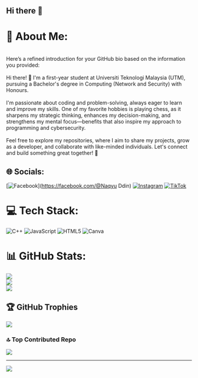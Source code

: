 ## Hi there 👋

<!--
**Naqyuddin/Naqyuddin** is a ✨ _special_ ✨ repository because its `README.md` (this file) appears on your GitHub profile.

Here are some ideas to get you started:

- 🔭 I’m currently working on ...
- 🌱 I’m currently learning ...
- 👯 I’m looking to collaborate on ...
- 🤔 I’m looking for help with ...
- 💬 Ask me about ...
- 📫 How to reach me: ...
- 😄 Pronouns: ...
- ⚡ Fun fact: ...
-->
# 💫 About Me:
<br>Here’s a refined introduction for your GitHub bio based on the information you provided:<br><br>Hi there! 👋 I'm a first-year student at Universiti Teknologi Malaysia (UTM), pursuing a Bachelor's degree in Computing (Network and Security) with Honours.<br><br>I'm passionate about coding and problem-solving, always eager to learn and improve my skills. One of my favorite hobbies is playing chess, as it sharpens my strategic thinking, enhances my decision-making, and strengthens my mental focus—benefits that also inspire my approach to programming and cybersecurity.<br><br>Feel free to explore my repositories, where I aim to share my projects, grow as a developer, and collaborate with like-minded individuals. Let's connect and build something great together! 🚀


## 🌐 Socials:
[![Facebook](https://img.shields.io/badge/Facebook-%231877F2.svg?logo=Facebook&logoColor=white)](https://facebook.com/@Naqyu Ddin) [![Instagram](https://img.shields.io/badge/Instagram-%23E4405F.svg?logo=Instagram&logoColor=white)](https://instagram.com/@mxnaqyzl) [![TikTok](https://img.shields.io/badge/TikTok-%23000000.svg?logo=TikTok&logoColor=white)](https://tiktok.com/@@naqyuddin) 

# 💻 Tech Stack:
![C++](https://img.shields.io/badge/c++-%2300599C.svg?style=for-the-badge&logo=c%2B%2B&logoColor=white) ![JavaScript](https://img.shields.io/badge/javascript-%23323330.svg?style=for-the-badge&logo=javascript&logoColor=%23F7DF1E) ![HTML5](https://img.shields.io/badge/html5-%23E34F26.svg?style=for-the-badge&logo=html5&logoColor=white) ![Canva](https://img.shields.io/badge/Canva-%2300C4CC.svg?style=for-the-badge&logo=Canva&logoColor=white)
# 📊 GitHub Stats:
![](https://github-readme-stats.vercel.app/api?username=Naqyuddin&theme=vue-dark&hide_border=false&include_all_commits=false&count_private=true)<br/>
![](https://github-readme-streak-stats.herokuapp.com/?user=Naqyuddin&theme=vue-dark&hide_border=false)<br/>
![](https://github-readme-stats.vercel.app/api/top-langs/?username=Naqyuddin&theme=vue-dark&hide_border=false&include_all_commits=false&count_private=true&layout=compact)

## 🏆 GitHub Trophies
![](https://github-profile-trophy.vercel.app/?username=Naqyuddin&theme=highcontrast&no-frame=true&no-bg=false&margin-w=4)

### 🔝 Top Contributed Repo
![](https://github-contributor-stats.vercel.app/api?username=Naqyuddin&limit=5&theme=dark&combine_all_yearly_contributions=true)

---
[![](https://visitcount.itsvg.in/api?id=Naqyuddin&icon=9&color=0)](https://visitcount.itsvg.in)

<!-- Proudly created with GPRM ( https://gprm.itsvg.in ) -->
